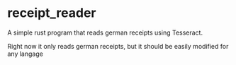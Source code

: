 # receipt_reader
A simple rust program that reads german receipts using Tesseract.

Right now it only reads german receipts, but it should be easily modified for any langage
